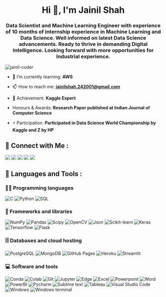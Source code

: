 <h1 align="center">Hi 👋, I'm Jainil Shah</h1>
<h3 align="center">Data Scientist and Machine Learning Engineer with experience of 10 months of internship experience in Machine Learning and Data Science. Well informed on latest Data Science advancements. Ready to thrive in demanding Digital Intelligence. Looking forward with more opportunities for Industrial experience.</h3>

<p align="left"> <img src="https://komarev.com/ghpvc/?username=jainil-coder&label=Profile%20views&color=0e75b6&style=flat" alt="jainil-coder" /> </p>

- 🌱 I’m currently learning: **AWS**

- 📫 How to reach me: **jainilshah.242001@gmail.com**

- 🥇 Achievement: **Kaggle Expert**

- Honours & Awards: **Research Paper published at Indian Journal of Computer Science**

- ⚡ Participation: **Participated in Data Science World Championship by Kaggle and Z by HP**

<h2 align="left">📱 Connect with Me :</h2>

<p>
  <a href="mailto:jainilshah.242001@gmail.com"><img src="https://img.shields.io/badge/-Gmail-D14836?style=flat&logo=Gmail&logoColor=white"/></a>
  <a href="https://www.linkedin.com/in/jainilshah24/"><img src="https://img.shields.io/badge/-Linkedin-0077B5?style=flat&logo=Linkedin&logoColor=white"/></a>
  <a href="https://www.instagram.com/jainil_2401_/"><img src="https://img.shields.io/badge/Instagram-E4405F?style=flat&logo=Instagram&logoColor=white"/></a>
  <a href=https://t.me/jainilshah"><img src="https://img.shields.io/badge/Telegram-2CA5E0?style=flat&logo=telegram&logoColor=white"/></a>
  <a href="https://jainil-coder.github.io/Jainil-coder/"><img src="https://img.shields.io/badge/Website-grey?logo=github&logoColor=white"/></a>                                                                                                                                
</p>
 
<h2 align="left">🚀 Languages and Tools :</h2>

### 👨‍💻 Programming languages

<p>
    <img alt="C" src="https://img.shields.io/badge/C-03599C?logo=c&logoColor=white">
    <img alt="Python" src="https://img.shields.io/badge/Python-5391FE?logo=python&logoColor=white">
    <img alt="SQL" src="https://custom-icon-badges.herokuapp.com/badge/SQL-025E8C.svg?logo=database&logoColor=white">
</p>

### 🧰 Frameworks and libraries

<p>
    <img alt="NumPy" src="https://img.shields.io/badge/Numpy-013243?logo=numpy&logoColor=white">
    <img alt="Pandas" src="https://img.shields.io/badge/Pandas-150458?logo=pandas&logoColor=white">
    <img alt="Scipy" src="https://img.shields.io/badge/SciPy-654FF0?logo=SciPy&logoColor=white">
    <img alt="OpenCV" src="https://img.shields.io/badge/OpenCV-27338e?logo=OpenCV&logoColor=white">
    <img alt="Json" src="https://img.shields.io/badge/JSON-5E5C5C?logo=json&logoColor=white">
    <img alt="Scikit-learn" src="https://img.shields.io/badge/scikit_learn-0078D7?logo=scikit-learn&logoColor=white">
    <img alt="Keras" src="https://img.shields.io/badge/Keras-D00000?logo=Keras&logoColor=white">
    <img alt="Tensorflow" src="https://img.shields.io/badge/TensorFlow-FF6F00?logo=tensorflow&logoColor=white">
    <img alt="Flask" src="https://img.shields.io/badge/Flask-grey?logo=flask&logoColor=white">
</p>

### 🗄️ Databases and cloud hosting

<p>
    <img alt="PostgreSQL" src ="https://img.shields.io/badge/PostgreSQL-316192?logo=postgresql&logoColor=white">
    <img alt="MongoDB" src ="https://img.shields.io/badge/MongoDB-white?logo=mongodb&logoColor=color">
    <img alt="GitHub Pages" src="https://img.shields.io/badge/GitHub%20Pages-327FC7?logo=github&logoColor=white">
    <img alt="Heroku" src="https://img.shields.io/badge/Heroku-430098?logo=heroku&logoColor=white">
    <img alt="Streamlit" src="https://img.shields.io/badge/Streamlit_Cloud-FF4B4B?logo=Streamlit&logoColor=white">
</p>

### 💻 Software and tools

<p>
    <img alt="Conda" src="https://img.shields.io/badge/conda-342B029?logo=anaconda&logoColor=white">
    <img alt="Colab" src="https://img.shields.io/badge/Colab-F9AB00?logo=googlecolab&color=525252">
    <img alt="Git" src="https://img.shields.io/badge/Git-F05033.svg?logo=git&logoColor=white">
    <img alt="Jupyter" src="https://img.shields.io/badge/Jupyter-F37626.svg?logo=Jupyter&logoColor=white">
    <img alt="Edge" src="https://img.shields.io/badge/Microsoft_Edge-0078D7?logo=Microsoft-edge&logoColor=white">
    <img alt="Excel" src="https://img.shields.io/badge/Microsoft_Excel-217346?logo=microsoft-excel&logoColor=white">
    <img alt="Powerpoint" src="https://img.shields.io/badge/Microsoft_PowerPoint-B7472A?logo=microsoft-powerpoint&logoColor=white">
    <img alt="Word" src="https://img.shields.io/badge/Microsoft_Word-2B579A?logo=microsoft-word&logoColor=white">
    <img alt="PowerBI" src="https://img.shields.io/badge/Microsoft_PowerBI-F2C811?logo=Power%20BI&logoColor=white">
    <img alt="Pycharm" src="https://img.shields.io/badge/PyCharm-000000?logo=Pycharm&logoColor=white">
    <img alt="Sublime text" src="https://img.shields.io/badge/sublime_text-%23575757.svg?logo=sublime-text&logoColor=white">
    <img alt="Tableau" src="https://img.shields.io/badge/Tableau-005571?logo=Tableau&logoColor=white">
    <img alt="Visual Studio Code" src="https://img.shields.io/badge/Visual%20Studio%20Code-0078d7.svg?logo=visual-studio-code&logoColor=white">
    <img alt="Windows" src="https://img.shields.io/badge/Windows-0078D6?logo=windows&logoColor=white">
    <img alt="Windows terminal" src="https://img.shields.io/badge/Windows%20Terminal-4D4D4D?logo=windows%20terminal&logoColor=white">
</p>
